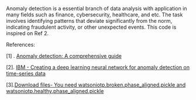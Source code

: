 Anomaly detection is a essential branch of data analysis with application in many fields such as finance, 
cybersecurity, healthcare, and etc. The task involves identifying patterns that deviate significantly from the norm, 
indicating fraudulent activity, or other unexpected events. This code is inspired on Ref 2.

References:

[1] . [Anomaly detection: A comprehensive guide](https://medium.com/@venujkvenk/anomaly-detection-techniques-a-comprehensive-guide-with-supervised-and-unsupervised-learning-67671cdc9680)

[2]. [IBM - Creating a deep learning neural network for anomaly detection on time-series data](https://developer.ibm.com/tutorials/iot-deep-learning-anomaly-detection-5/)

[3].[Download files- You need watsoniotp.broken.phase_aligned.pickle and watsoniotp.healthy.phase_aligned.pickle](https://github.com/claimed-framework/component-library/tree/master/component-library/anomaly/anomaly-score-unsupervised)

